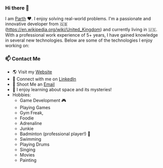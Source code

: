 ### Hi there 👋

<!--
**ppat94/ppat94** is a ✨ _special_ ✨ repository because its `README.md` (this file) appears on your GitHub profile.
-->

I am [Parth](http://www.parthpatel.co.uk) :heart:. I enjoy solving real-world problems. I'm a passionate and innovative developer from :uk: (https://en.wikipedia.org/wiki/United_Kingdom) and currently living in :us:. With a professional work experience of 5+ years, I have gained knowledge in several new technologies. Below are some of the technologies I enjoy working on:


### 📫 Contact Me

- :earth_americas: Visit my [Website](http://www.parthpatel.co.uk)
- :link: Connect with me on [LinkedIn](https://www.linkedin.com/in/parthpatel1994)
- :email: Shoot Me an [Email](mailto:parthpatel_1994@yahoo.co.uk)
- 🔭 I enjoy learning about space and its mysteries!
- Hobbies: 
  - Game Development :video_game:
  - Playing Games
  - Gym Freak, 
  - Foodie
  - Adrenaline
  - Junkie
  - Badminton (professional player!) :badminton:
  - Swimming
  - Playing Drums
  - Singing
  - Movies
  - Painting
